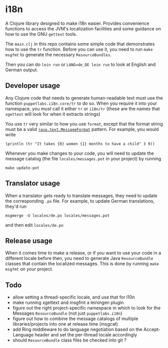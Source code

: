 # i18n

A Clojure library designed to make i18n easier. Provides convenience
functions to access the JVM's localization facilities and some guidance on
how to use the GNU `gettext` tools.

The `main.clj` in this repo contains some simple code that demonstrates how
to use the `tr` function. Before you can use it, you need to run `make
msgfmt` to generate the necessary `ResourceBundles`.

Then you can do `lein run` or `LANG=de_DE lein run` to look at English and
German output.

## Developer usage

Any Clojure code that needs to generate human-readable text must use the
function `puppetlabs.i18n.core/tr` to do so. When you require it into your
namespace, you *must* call it either `tr` or `i18n/tr` (these are the names
that `xgettext` will look for when it extracts strings)

You use `tr` very similar to how you use `format`, except that the format
string must be a valid
[`java.text.MessageFormat`](https://docs.oracle.com/javase/8/docs/api/java/text/MessageFormat.html)
pattern. For example, you would write

    (println (tr "It takes {0} women {1} months to have a child" 3 9))

Whenever you make changes to your code, you will need to update the message
catalog (the file `locales/messages.pot` in your project) by running

    make update-pot

## Translator usage

When a translator gets ready to translate messages, they need to update the
corresponding `.po` file. For example, to update German translations,
they'd run

    msgmerge -U locales/de.po locales/messages.pot

and then edit `locales/de.po`

## Release usage

When it comes time to make a release, or if you want to use your code in a
different locale before then, you need to generate Java `ResourceBundle`
classes that contain the localized messages. This is done by running `make
msgfmt` on your project.

## Todo

* allow setting a thread-specific locale, and use that for l10n
* make running xgettext and msgfmt a leiningen plugin
* figure out the right project-specific namespace in which to look for the
  Messages `ResourceBundle` (not just `puppetlabs.i18n`)
* figure out how to combine the message catalogs of multiple
  libraries/projects into one at release time (msgcat)
* add Ring middleware to do language negotiation based on the
  Accept-Language header and set the per-thread locale accordingly
* should `ResourceBundle` class files be checked into git ?
